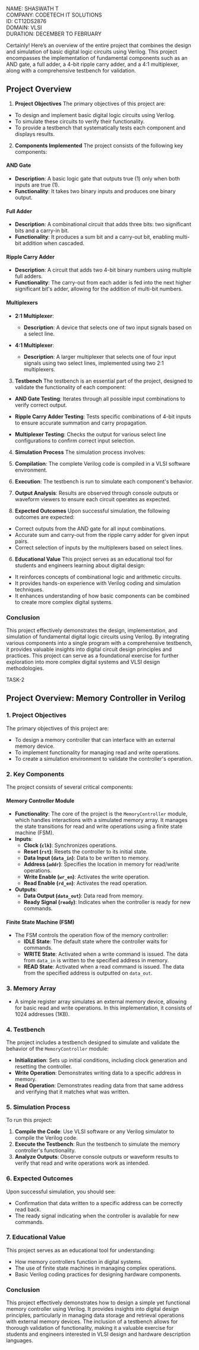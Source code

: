 NAME: SHASWATH T   
COMPANY: CODETECH IT SOLUTIONS    
ID: CT12DS2876    
DOMAIN: VLSI    
DURATION: DECEMBER TO FEBRUARY    

Certainly! Here’s an overview of the entire project that combines the design and simulation of basic digital logic circuits using Verilog. This project encompasses the implementation of fundamental components such as an AND gate, a full adder, a 4-bit ripple carry adder, and a 4:1 multiplexer, along with a comprehensive testbench for validation.

## Project Overview

1. **Project Objectives**
The primary objectives of this project are:
- To design and implement basic digital logic circuits using Verilog.
- To simulate these circuits to verify their functionality.
- To provide a testbench that systematically tests each component and displays results.

2. **Components Implemented**
The project consists of the following key components:

#### **AND Gate**
- **Description**: A basic logic gate that outputs true (1) only when both inputs are true (1).
- **Functionality**: It takes two binary inputs and produces one binary output.

#### **Full Adder**
- **Description**: A combinational circuit that adds three bits: two significant bits and a carry-in bit.
- **Functionality**: It produces a sum bit and a carry-out bit, enabling multi-bit addition when cascaded.

#### **Ripple Carry Adder**
- **Description**: A circuit that adds two 4-bit binary numbers using multiple full adders.
- **Functionality**: The carry-out from each adder is fed into the next higher significant bit's adder, allowing for the addition of multi-bit numbers.

#### **Multiplexers**
- **2:1 Multiplexer**:
  - **Description**: A device that selects one of two input signals based on a select line.
  
- **4:1 Multiplexer**:
  - **Description**: A larger multiplexer that selects one of four input signals using two select lines, implemented using two 2:1 multiplexers.

3. **Testbench**
The testbench is an essential part of the project, designed to validate the functionality of each component:

- **AND Gate Testing**: Iterates through all possible input combinations to verify correct output.
  
- **Ripple Carry Adder Testing**: Tests specific combinations of 4-bit inputs to ensure accurate summation and carry propagation.
  
- **Multiplexer Testing**: Checks the output for various select line configurations to confirm correct input selection.

4. **Simulation Process**
The simulation process involves:
1. **Compilation**: The complete Verilog code is compiled in a VLSI software environment.
2. **Execution**: The testbench is run to simulate each component's behavior.
3. **Output Analysis**: Results are observed through console outputs or waveform viewers to ensure each circuit operates as expected.

5. **Expected Outcomes**
Upon successful simulation, the following outcomes are expected:
- Correct outputs from the AND gate for all input combinations.
- Accurate sum and carry-out from the ripple carry adder for given input pairs.
- Correct selection of inputs by the multiplexers based on select lines.

6. **Educational Value**
This project serves as an educational tool for students and engineers learning about digital design:
- It reinforces concepts of combinational logic and arithmetic circuits.
- It provides hands-on experience with Verilog coding and simulation techniques.
- It enhances understanding of how basic components can be combined to create more complex digital systems.

### Conclusion
This project effectively demonstrates the design, implementation, and simulation of fundamental digital logic circuits using Verilog. By integrating various components into a single program with a comprehensive testbench, it provides valuable insights into digital circuit design principles and practices. This project can serve as a foundational exercise for further exploration into more complex digital systems and VLSI design methodologies.

TASK-2

## Project Overview: Memory Controller in Verilog

### 1. **Project Objectives**
The primary objectives of this project are:
- To design a memory controller that can interface with an external memory device.
- To implement functionality for managing read and write operations.
- To create a simulation environment to validate the controller's operation.

### 2. **Key Components**
The project consists of several critical components:

#### **Memory Controller Module**
- **Functionality**: The core of the project is the `MemoryController` module, which handles interactions with a simulated memory array. It manages the state transitions for read and write operations using a finite state machine (FSM).
- **Inputs**:
  - **Clock (`clk`)**: Synchronizes operations.
  - **Reset (`rst`)**: Resets the controller to its initial state.
  - **Data Input (`data_in`)**: Data to be written to memory.
  - **Address (`addr`)**: Specifies the location in memory for read/write operations.
  - **Write Enable (`wr_en`)**: Activates the write operation.
  - **Read Enable (`rd_en`)**: Activates the read operation.
- **Outputs**:
  - **Data Output (`data_out`)**: Data read from memory.
  - **Ready Signal (`ready`)**: Indicates when the controller is ready for new commands.

#### **Finite State Machine (FSM)**
- The FSM controls the operation flow of the memory controller:
  - **IDLE State**: The default state where the controller waits for commands.
  - **WRITE State**: Activated when a write command is issued. The data from `data_in` is written to the specified address in memory.
  - **READ State**: Activated when a read command is issued. The data from the specified address is outputted on `data_out`.

### 3. **Memory Array**
- A simple register array simulates an external memory device, allowing for basic read and write operations. In this implementation, it consists of 1024 addresses (1KB).

### 4. **Testbench**
The project includes a testbench designed to simulate and validate the behavior of the `MemoryController` module:
- **Initialization**: Sets up initial conditions, including clock generation and resetting the controller.
- **Write Operation**: Demonstrates writing data to a specific address in memory.
- **Read Operation**: Demonstrates reading data from that same address and verifying that it matches what was written.

### 5. **Simulation Process**
To run this project:
1. **Compile the Code**: Use VLSI software or any Verilog simulator to compile the Verilog code.
2. **Execute the Testbench**: Run the testbench to simulate the memory controller's functionality.
3. **Analyze Outputs**: Observe console outputs or waveform results to verify that read and write operations work as intended.

### 6. **Expected Outcomes**
Upon successful simulation, you should see:
- Confirmation that data written to a specific address can be correctly read back.
- The ready signal indicating when the controller is available for new commands.

### 7. **Educational Value**
This project serves as an educational tool for understanding:
- How memory controllers function in digital systems.
- The use of finite state machines in managing complex operations.
- Basic Verilog coding practices for designing hardware components.

### Conclusion
This project effectively demonstrates how to design a simple yet functional memory controller using Verilog. It provides insights into digital design principles, particularly in managing data storage and retrieval operations with external memory devices. The inclusion of a testbench allows for thorough validation of functionality, making it a valuable exercise for students and engineers interested in VLSI design and hardware description languages.
